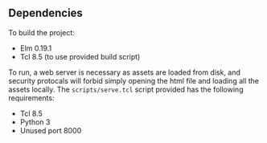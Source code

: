 

## Dependencies
To build the project:
* Elm 0.19.1
* Tcl 8.5 (to use provided build script)

To run, a web server is necessary as assets are loaded from disk, and security protocals will forbid simply opening the html file and loading all the assets locally. The `scripts/serve.tcl` script provided has the following requirements:
* Tcl 8.5
* Python 3
* Unused port 8000
